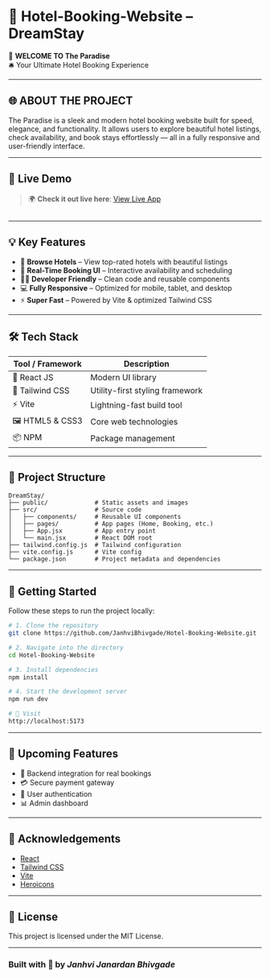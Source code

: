 # 🌴 Hotel-Booking-Website – DreamStay

🎉 **WELCOME TO The Paradise**  
🛎️ Your Ultimate Hotel Booking Experience

---

## 🌐 ABOUT THE PROJECT

The Paradise is a sleek and modern hotel booking website built for speed, elegance, and functionality. It allows users to explore beautiful hotel listings, check availability, and book stays effortlessly — all in a fully responsive and user-friendly interface.

---

## 🔗 Live Demo

> 🌍 **Check it out live here**: [View Live App](https://hotel-booking-website-silk.vercel.app/)

## 

---

## 💡 Key Features

- 🏨 **Browse Hotels** – View top-rated hotels with beautiful listings  
- 📅 **Real-Time Booking UI** – Interactive availability and scheduling  
- 🧑‍💻 **Developer Friendly** – Clean code and reusable components  
- 💻 **Fully Responsive** – Optimized for mobile, tablet, and desktop  
- ⚡ **Super Fast** – Powered by Vite & optimized Tailwind CSS  

---

## 🛠️ Tech Stack

| Tool / Framework | Description                     |
|------------------|---------------------------------|
| 🧠 React JS       | Modern UI library               |
| 🎨 Tailwind CSS   | Utility-first styling framework |
| ⚡ Vite           | Lightning-fast build tool       |
| 🖼️ HTML5 & CSS3   | Core web technologies           |
| 📦 NPM            | Package management              |

---

## 🧱 Project Structure

```
DreamStay/
├── public/             # Static assets and images
├── src/                # Source code
│   ├── components/     # Reusable UI components
│   ├── pages/          # App pages (Home, Booking, etc.)
│   ├── App.jsx         # App entry point
│   └── main.jsx        # React DOM root
├── tailwind.config.js  # Tailwind configuration
├── vite.config.js      # Vite config
└── package.json        # Project metadata and dependencies
```

---

## 🚀 Getting Started

Follow these steps to run the project locally:

```bash
# 1. Clone the repository
git clone https://github.com/JanhviBhivgade/Hotel-Booking-Website.git

# 2. Navigate into the directory
cd Hotel-Booking-Website

# 3. Install dependencies
npm install

# 4. Start the development server
npm run dev

# 🔗 Visit
http://localhost:5173
```

---

## 🔮 Upcoming Features

- 🧾 Backend integration for real bookings  
- 💳 Secure payment gateway  
- 👥 User authentication  
- 📊 Admin dashboard  

---

## 🙏 Acknowledgements

- [React](https://reactjs.org/)  
- [Tailwind CSS](https://tailwindcss.com/)  
- [Vite](https://vitejs.dev/)  
- [Heroicons](https://heroicons.com/)  

---

## 📄 License

This project is licensed under the MIT License.

---

### Built with 💙 by *Janhvi Janardan Bhivgade*
